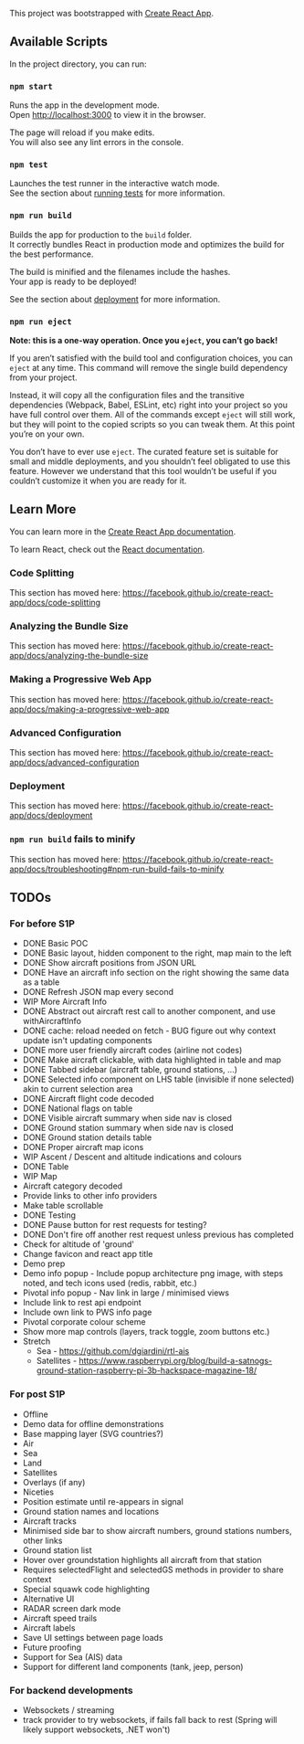 This project was bootstrapped with [Create React App](https://github.com/facebook/create-react-app).

## Available Scripts

In the project directory, you can run:

### `npm start`

Runs the app in the development mode.<br>
Open [http://localhost:3000](http://localhost:3000) to view it in the browser.

The page will reload if you make edits.<br>
You will also see any lint errors in the console.

### `npm test`

Launches the test runner in the interactive watch mode.<br>
See the section about [running tests](https://facebook.github.io/create-react-app/docs/running-tests) for more information.

### `npm run build`

Builds the app for production to the `build` folder.<br>
It correctly bundles React in production mode and optimizes the build for the best performance.

The build is minified and the filenames include the hashes.<br>
Your app is ready to be deployed!

See the section about [deployment](https://facebook.github.io/create-react-app/docs/deployment) for more information.

### `npm run eject`

**Note: this is a one-way operation. Once you `eject`, you can’t go back!**

If you aren’t satisfied with the build tool and configuration choices, you can `eject` at any time. This command will remove the single build dependency from your project.

Instead, it will copy all the configuration files and the transitive dependencies (Webpack, Babel, ESLint, etc) right into your project so you have full control over them. All of the commands except `eject` will still work, but they will point to the copied scripts so you can tweak them. At this point you’re on your own.

You don’t have to ever use `eject`. The curated feature set is suitable for small and middle deployments, and you shouldn’t feel obligated to use this feature. However we understand that this tool wouldn’t be useful if you couldn’t customize it when you are ready for it.

## Learn More

You can learn more in the [Create React App documentation](https://facebook.github.io/create-react-app/docs/getting-started).

To learn React, check out the [React documentation](https://reactjs.org/).

### Code Splitting

This section has moved here: https://facebook.github.io/create-react-app/docs/code-splitting

### Analyzing the Bundle Size

This section has moved here: https://facebook.github.io/create-react-app/docs/analyzing-the-bundle-size

### Making a Progressive Web App

This section has moved here: https://facebook.github.io/create-react-app/docs/making-a-progressive-web-app

### Advanced Configuration

This section has moved here: https://facebook.github.io/create-react-app/docs/advanced-configuration

### Deployment

This section has moved here: https://facebook.github.io/create-react-app/docs/deployment

### `npm run build` fails to minify

This section has moved here: https://facebook.github.io/create-react-app/docs/troubleshooting#npm-run-build-fails-to-minify


## TODOs

### For before S1P

- DONE Basic POC
 - DONE Basic layout, hidden component to the right, map main to the left
 - DONE Show aircraft positions from JSON URL
 - DONE Have an aircraft info section on the right showing the same data as a table
 - DONE Refresh JSON map every second
- WIP More Aircraft Info
 - DONE Abstract out aircraft rest call to another component, and use withAircraftInfo
 - DONE cache: reload needed on fetch - BUG figure out why context update isn't updating components
 - DONE more user friendly aircraft codes (airline not codes)
 - DONE Make aircraft clickable, with data highlighted in table and map
 - DONE Tabbed sidebar (aircraft table, ground stations, ...)
 - DONE Selected info component on LHS table (invisible if none selected) akin to current selection area
 - DONE Aircraft flight code decoded
 - DONE National flags on table
 - DONE Visible aircraft summary when side nav is closed
 - DONE Ground station summary when side nav is closed
 - DONE Ground station details table
 - DONE Proper aircraft map icons
 - WIP Ascent / Descent and altitude indications and colours
  - DONE Table
  - WIP Map
 - Aircraft category decoded
 - Provide links to other info providers
 - Make table scrollable
- DONE Testing
 - DONE Pause button for rest requests for testing?
 - DONE Don't fire off another rest request unless previous has completed
 - Check for altitude of 'ground'
 - Change favicon and react app title
- Demo prep
 - Demo info popup - Include popup architecture png image, with steps noted, and tech icons used (redis, rabbit, etc.)
 - Pivotal info popup - Nav link in large / minimised views
 - Include link to rest api endpoint
 - Include own link to PWS info page
 - Pivotal corporate colour scheme
 - Show more map controls (layers, track toggle, zoom buttons etc.)
- Stretch
  - Sea - https://github.com/dgiardini/rtl-ais
  - Satellites - https://www.raspberrypi.org/blog/build-a-satnogs-ground-station-raspberry-pi-3b-hackspace-magazine-18/

### For post S1P

- Offline
 - Demo data for offline demonstrations
  - Base mapping layer (SVG countries?)
  - Air
  - Sea
  - Land
  - Satellites
  - Overlays (if any)
- Niceties
 - Position estimate until re-appears in signal
 - Ground station names and locations
 - Aircraft tracks
 - Minimised side bar to show aircraft numbers, ground stations numbers, other links
 - Ground station list
 - Hover over groundstation highlights all aircraft from that station
  - Requires selectedFlight and selectedGS methods in provider to share context
 - Special squawk code highlighting
- Alternative UI
 - RADAR screen dark mode
 - Aircraft speed trails
 - Aircraft labels
 - Save UI settings between page loads
- Future proofing
 - Support for Sea (AIS) data
 - Support for different land components (tank, jeep, person)

### For backend developments
- Websockets / streaming
 - track provider to try websockets, if fails fall back to rest (Spring will likely support websockets, .NET won't)
